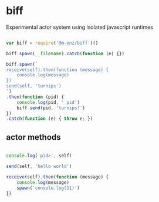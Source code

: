 
# biff

Experimental actor system using isolated javascript runtimes

```js

var biff = require('@m-onz/biff')()

biff.spawn(__filename).catch(function (e) {})

biff.spawn(`
receive(self).then(function (message) {
	console.log(message)
})
send(self, 'turnips')
`)
.then(function (pid) {
	console.log(pid, ' pid')
	biff.send(pid, 'turnips!')
})
.catch(function (e) { throw e; })

```

## actor methods

```js

console.log('pid>', self)

send(self, 'hello world')

receive(self).then(function (message) {
	console.log(message)
	spawn('console.log(11)')
})

```
